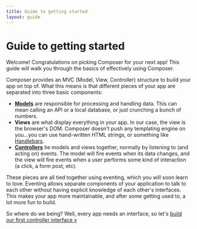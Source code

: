 ```yaml
---
title: Guide to getting started
layout: guide
---
```


# Guide to getting started

Welcome! Congratulations on picking Composer for your next app! This guide will
walk you through the basics of effectively using Composer.

Composer provides an MVC (Model, View, Controller) structure to build your app
on top of. What this means is that different pieces of your app are separated
into three basic components:

- [__Models__](docs/model) are responsible for processing and
handling data. This can mean calling an API or a local database, or just
crunching a bunch of numbers.
- __Views__ are what display everything in your app. In our case, the view is
the browser's DOM. Composer doesn't push any templating engine on you...you can
use hand-written HTML strings, or something like [Handlebars](http://handlebarsjs.com/).
- [__Controllers__](docs/controller) tie models and views together,
normally by listening to (and acting on) events. The model will fire events when
its data changes, and the view will fire events when a user performs some kind
of interaction (a click, a form post, etc).

These pieces are all tied together using eventing, which you will soon learn to
love. Eventing allows separate components of your application to talk to each
other without having explicit knowledge of each other's interfaces. This makes
your app more maintainable, and after some getting used to, a lot more fun to
build.

So where do we being? Well, every app needs an interface, so let's
[build our first controller interface &raquo;](guide/first-interface)


